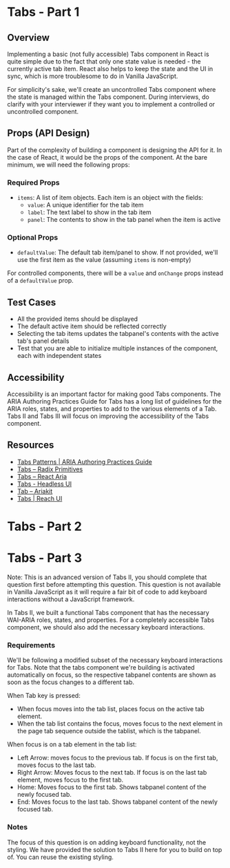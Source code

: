 # Tabs - Part 1

## Overview
Implementing a basic (not fully accessible) Tabs component in React is quite simple due to the fact that only one state value is needed - the currently active tab item. React also helps to keep the state and the UI in sync, which is more troublesome to do in Vanilla JavaScript.

For simplicity's sake, we'll create an uncontrolled Tabs component where the state is managed within the Tabs component. During interviews, do clarify with your interviewer if they want you to implement a controlled or uncontrolled component.

## Props (API Design)
Part of the complexity of building a component is designing the API for it. In the case of React, it would be the props of the component. At the bare minimum, we will need the following props:

### Required Props
- `items`: A list of item objects. Each item is an object with the fields:
  - `value`: A unique identifier for the tab item
  - `label`: The text label to show in the tab item
  - `panel`: The contents to show in the tab panel when the item is active

### Optional Props
- `defaultValue`: The default tab item/panel to show. If not provided, we'll use the first item as the value (assuming `items` is non-empty)

For controlled components, there will be a `value` and `onChange` props instead of a `defaultValue` prop.

## Test Cases
- All the provided items should be displayed
- The default active item should be reflected correctly
- Selecting the tab items updates the tabpanel's contents with the active tab's panel details
- Test that you are able to initialize multiple instances of the component, each with independent states

## Accessibility
Accessibility is an important factor for making good Tabs components. The ARIA Authoring Practices Guide for Tabs has a long list of guidelines for the ARIA roles, states, and properties to add to the various elements of a Tab. Tabs II and Tabs III will focus on improving the accessibility of the Tabs component.

## Resources
- [Tabs Patterns | ARIA Authoring Practices Guide](https://www.w3.org/WAI/ARIA/apg/patterns/tabs/)
- [Tabs – Radix Primitives](https://www.radix-ui.com/docs/primitives/components/tabs)
- [Tabs – React Aria](https://react-spectrum.adobe.com/react-aria/Tabs.html)
- [Tabs - Headless UI](https://headlessui.com/react/tabs)
- [Tab – Ariakit](https://ariakit.org/components/tab)
- [Tabs | Reach UI](https://reach.tech/tabs)

# Tabs - Part 2

# Tabs - Part 3

Note: This is an advanced version of Tabs II, you should complete that question first before attempting this question. This question is not available in Vanilla JavaScript as it will require a fair bit of code to add keyboard interactions without a JavaScript framework.

In Tabs II, we built a functional Tabs component that has the necessary WAI-ARIA roles, states, and properties. For a completely accessible Tabs component, we should also add the necessary keyboard interactions.

### Requirements
We'll be following a modified subset of the necessary keyboard interactions for Tabs. Note that the tabs component we're building is activated automatically on focus, so the respective tabpanel contents are shown as soon as the focus changes to a different tab.

When Tab key is pressed:

- When focus moves into the tab list, places focus on the active tab element.
- When the tab list contains the focus, moves focus to the next element in the page tab sequence outside the tablist, which is the tabpanel.

When focus is on a tab element in the tab list:
- Left Arrow: moves focus to the previous tab. If focus is on the first tab, moves focus to the last tab.
- Right Arrow: Moves focus to the next tab. If focus is on the last tab element, moves focus to the first tab.
- Home: Moves focus to the first tab. Shows tabpanel content of the newly focused tab.
- End: Moves focus to the last tab. Shows tabpanel content of the newly focused tab.

### Notes
The focus of this question is on adding keyboard functionality, not the styling. We have provided the solution to Tabs II here for you to build on top of. You can reuse the existing styling.